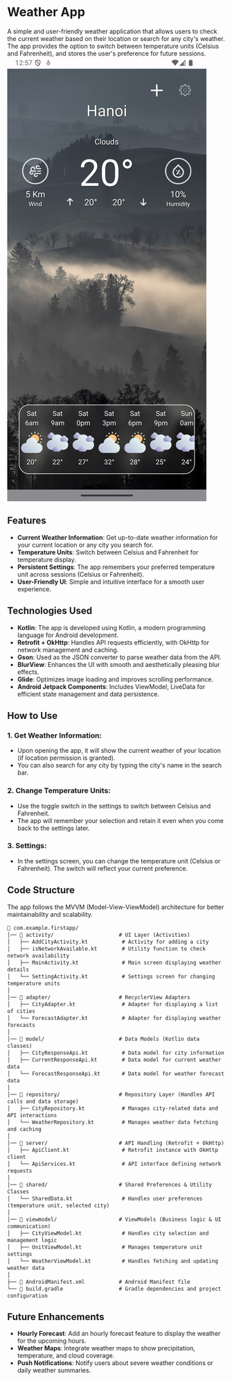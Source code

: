 # Weather App

A simple and user-friendly weather application that allows users to check the current weather based on their location or search for any city's weather. The app provides the option to switch between temperature units (Celsius and Fahrenheit), and stores the user's preference for future sessions.
![Screenshot](images/screenshot.png)

## Features

- **Current Weather Information**: Get up-to-date weather information for your current location or any city you search for.
- **Temperature Units**: Switch between Celsius and Fahrenheit for temperature display.
- **Persistent Settings**: The app remembers your preferred temperature unit across sessions (Celsius or Fahrenheit).
- **User-Friendly UI**: Simple and intuitive interface for a smooth user experience.

## Technologies Used

- **Kotlin**: The app is developed using Kotlin, a modern programming language for Android development.
- **Retrofit + OkHttp**: Handles API requests efficiently, with OkHttp for network management and caching.
- **Gson**: Used as the JSON converter to parse weather data from the API.
- **BlurView**: Enhances the UI with smooth and aesthetically pleasing blur effects.
- **Glide**: Optimizes image loading and improves scrolling performance.
- **Android Jetpack Components**: Includes ViewModel, LiveData for efficient state management and data persistence.
## How to Use

### 1. Get Weather Information:
- Upon opening the app, it will show the current weather of your location (if location permission is granted).
- You can also search for any city by typing the city's name in the search bar.

### 2. Change Temperature Units:
- Use the toggle switch in the settings to switch between Celsius and Fahrenheit.
- The app will remember your selection and retain it even when you come back to the settings later.

### 3. Settings:
- In the settings screen, you can change the temperature unit (Celsius or Fahrenheit). The switch will reflect your current preference.

## Code Structure
The app follows the MVVM (Model-View-ViewModel) architecture for better maintainability and scalability.
```
📂 com.example.firstapp/
│── 📂 activity/                     # UI Layer (Activities)
│   ├── AddCityActivity.kt           # Activity for adding a city
│   ├── isNetworkAvailable.kt        # Utility function to check network availability
│   ├── MainActivity.kt              # Main screen displaying weather details
│   └── SettingActivity.kt           # Settings screen for changing temperature units
│
│── 📂 adapter/                      # RecyclerView Adapters
│   ├── CityAdapter.kt               # Adapter for displaying a list of cities
│   └── ForecastAdapter.kt           # Adapter for displaying weather forecasts
│
│── 📂 model/                        # Data Models (Kotlin data classes)
│   ├── CityResponseApi.kt           # Data model for city information
│   ├── CurrentResponseApi.kt        # Data model for current weather data
│   └── ForecastResponseApi.kt       # Data model for weather forecast data
│
│── 📂 repository/                   # Repository Layer (Handles API calls and data storage)
│   ├── CityRepository.kt            # Manages city-related data and API interactions
│   └── WeatherRepository.kt         # Manages weather data fetching and caching
│
│── 📂 server/                       # API Handling (Retrofit + OkHttp)
│   ├── ApiClient.kt                 # Retrofit instance with OkHttp client
│   └── ApiServices.kt               # API interface defining network requests
│
│── 📂 shared/                       # Shared Preferences & Utility Classes
│   └── SharedData.kt                # Handles user preferences (temperature unit, selected city)
│
│── 📂 viewmodel/                    # ViewModels (Business logic & UI communication)
│   ├── CityViewModel.kt             # Handles city selection and management logic
│   ├── UnitViewModel.kt             # Manages temperature unit settings
│   └── WeatherViewModel.kt          # Handles fetching and updating weather data
│
├── 📜 AndroidManifest.xml           # Android Manifest file
└── 📜 build.gradle                  # Gradle dependencies and project configuration

```

## Future Enhancements

- **Hourly Forecast**: Add an hourly forecast feature to display the weather for the upcoming hours.
- **Weather Maps**: Integrate weather maps to show precipitation, temperature, and cloud coverage.
- **Push Notifications**: Notify users about severe weather conditions or daily weather summaries.
